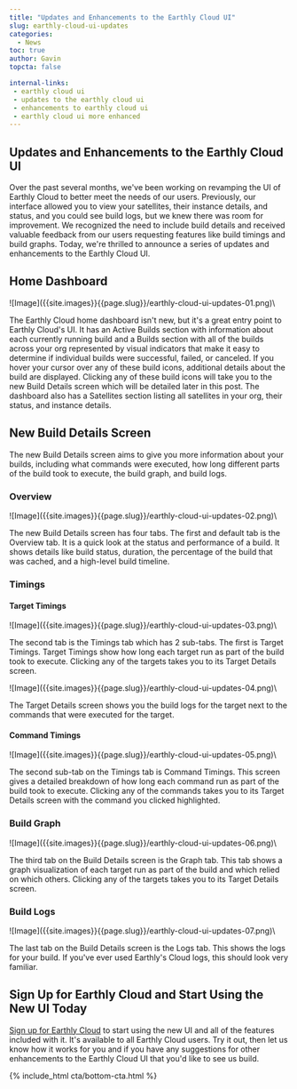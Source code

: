 ```yaml
---
title: "Updates and Enhancements to the Earthly Cloud UI"
slug: earthly-cloud-ui-updates
categories:
  - News
toc: true
author: Gavin
topcta: false

internal-links:
 - earthly cloud ui
 - updates to the earthly cloud ui
 - enhancements to earthly cloud ui
 - earthly cloud ui more enhanced
---
```


## Updates and Enhancements to the Earthly Cloud UI

Over the past several months, we've been working on revamping the UI of Earthly Cloud to better meet the needs of our users. Previously, our interface allowed you to view your satellites, their instance details, and status, and you could see build logs, but we knew there was room for improvement. We recognized the need to include build details and received valuable feedback from our users requesting features like build timings and build graphs. Today, we're thrilled to announce a series of updates and enhancements to the Earthly Cloud UI.

## Home Dashboard

<div class="wide">
![Image]({{site.images}}{{page.slug}}/earthly-cloud-ui-updates-01.png)\
</div>

The Earthly Cloud home dashboard isn't new, but it's a great entry point to Earthly Cloud's UI. It has an Active Builds section with information about each currently running build and a Builds section with all of the builds across your org represented by visual indicators that make it easy to determine if individual builds were successful, failed, or canceled. If you hover your cursor over any of these build icons, additional details about the build are displayed. Clicking any of these build icons will take you to the new Build Details screen which will be detailed later in this post. The dashboard also has a Satellites section listing all satellites in your org, their status, and instance details.

## New Build Details Screen

The new Build Details screen aims to give you more information about your builds, including what commands were executed, how long different parts of the build took to execute, the build graph, and build logs.

### Overview

<div class="wide">
![Image]({{site.images}}{{page.slug}}/earthly-cloud-ui-updates-02.png)\
</div>

The new Build Details screen has four tabs. The first and default tab is the Overview tab. It is a quick look at the status and performance of a build. It shows details like build status, duration, the percentage of the build that was cached, and a high-level build timeline.

### Timings

#### Target Timings

<div class="wide">
![Image]({{site.images}}{{page.slug}}/earthly-cloud-ui-updates-03.png)\
</div>

The second tab is the Timings tab which has 2 sub-tabs. The first is Target Timings. Target Timings show how long each target run as part of the build took to execute. Clicking any of the targets takes you to its Target Details screen.

<div class="wide">
![Image]({{site.images}}{{page.slug}}/earthly-cloud-ui-updates-04.png)\
</div>

The Target Details screen shows you the build logs for the target next to the commands that were executed for the target.

#### Command Timings

<div class="wide">
![Image]({{site.images}}{{page.slug}}/earthly-cloud-ui-updates-05.png)\
</div>

The second sub-tab on the Timings tab is Command Timings. This screen gives a detailed breakdown of how long each command run as part of the build took to execute. Clicking any of the commands takes you to its Target Details screen with the command you clicked highlighted.

### Build Graph

<div class="wide">
![Image]({{site.images}}{{page.slug}}/earthly-cloud-ui-updates-06.png)\
</div>

The third tab on the Build Details screen is the Graph tab. This tab shows a graph visualization of each target run as part of the build and which relied on which others. Clicking any of the targets takes you to its Target Details screen.

### Build Logs

<div class="wide">
![Image]({{site.images}}{{page.slug}}/earthly-cloud-ui-updates-07.png)\
</div>

The last tab on the Build Details screen is the Logs tab. This shows the logs for your build. If you've ever used Earthly's Cloud logs, this should look very familiar.

## Sign Up for Earthly Cloud and Start Using the New UI Today

[Sign up for Earthly Cloud](https://cloud.earthly.dev/login) to start using the new UI and all of the features included with it. It's available to all Earthly Cloud users. Try it out, then let us know how it works for you and if you have any suggestions for other enhancements to the Earthly Cloud UI that you'd like to see us build.

{% include_html cta/bottom-cta.html %}
